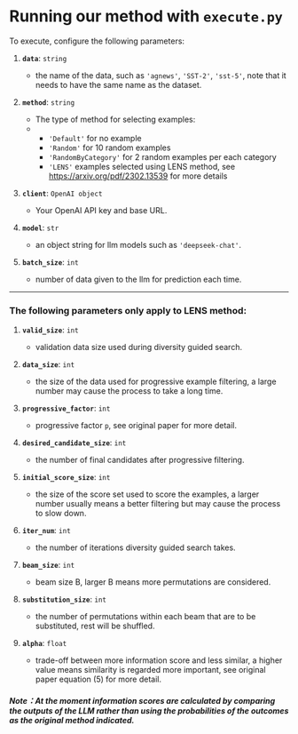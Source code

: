 # Running our method with `execute.py`

To execute, configure the following parameters:

1. **`data`**: `string`
   - the name of the data, such as `'agnews'`, `'SST-2'`, `'sst-5'`, note that it needs to have the same name as the dataset.

2. **`method`**: `string`
   - The type of method for selecting examples:
   - - `'Default'` for no example
     - `'Random'` for 10 random examples
     - `'RandomByCategory'` for 2 random examples per each category
     - `'LENS'` examples selected using LENS method, see https://arxiv.org/pdf/2302.13539 for more details

3. **`client`**: `OpenAI object`
   - Your OpenAI API key and base URL.

4. **`model`**: `str`
   - an object string for llm models such as `'deepseek-chat'`.

5. **`batch_size`**: `int`
   - number of data given to the llm for prediction each time.

---
### The following parameters only apply to LENS method:
1. **`valid_size`**: `int`
   - validation data size used during diversity guided search.

2. **`data_size`**: `int`
   - the size of the data used for progressive example filtering, a large number may cause the process to take a long time.

3. **`progressive_factor`**: `int`
   - progressive factor `p`, see original paper for more detail.

4. **`desired_candidate_size`**: `int`
   - the number of final candidates after progressive filtering.

5. **`initial_score_size`**: `int`
   - the size of the score set used to score the examples, a larger number usually means a better filtering but may cause the process to slow down.

6. **`iter_num`**: `int`
   - the number of iterations diversity guided search takes.
 
7. **`beam_size`**: `int`
   - beam size B, larger B means more permutations are considered.

8. **`substitution_size`**: `int`
   - the number of permutations within each beam that are to be substituted, rest will be shuffled.

9. **`alpha`**: `float`
   - trade-off between more information score and less similar, a higher value means similarity is regarded more important, see original paper equation (5) for more detail.

##### Note：At the moment information scores are calculated by comparing the outputs of the LLM rather than using the probabilities of the outcomes as the original method indicated.